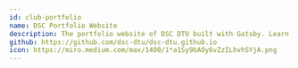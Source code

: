 ```yaml
---
id: club-portfolio 
name: DSC Portfolio Website
description: The portfolio website of DSC DTU built with Gatsby. Learn working with React and Gatsby and SCSS styling.
github: https://github.com/dsc-dtu/dsc-dtu.github.io
icon: https://miro.medium.com/max/1400/1*a1Sy9bAOy6vZzILhvhSYjA.png
---
```

